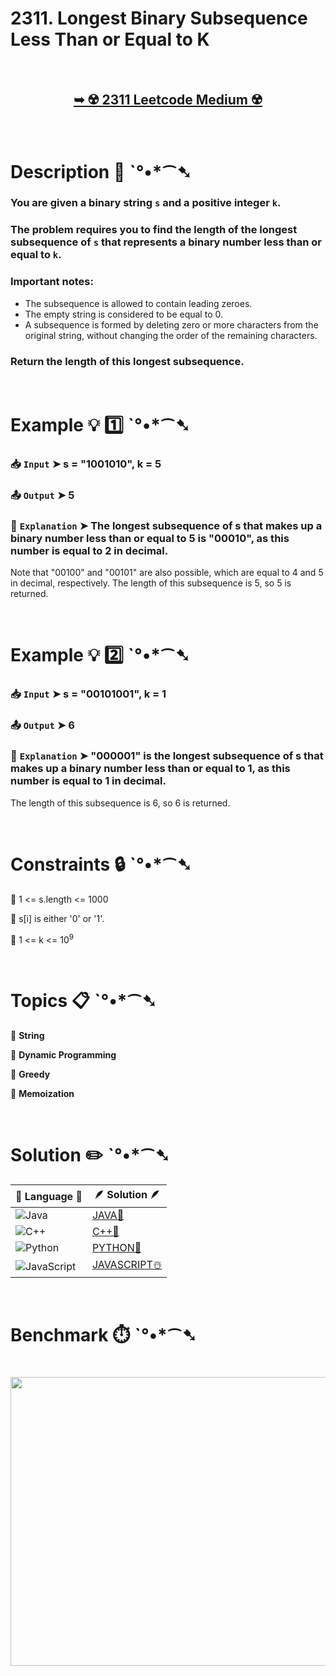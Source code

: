 # 2311. Longest Binary Subsequence Less Than or Equal to K

</br>

<h2 align="center"> 

<a href="https://leetcode.com/problems/longest-binary-subsequence-less-than-or-equal-to-k/description/?envType=daily-question&envId=2025-06-26"><strong>➥ ☢️ 2311 Leetcode Medium ☢️ </strong></a>
</h2>

</br>

# Description 📜 ˋ°•*⁀➷

### You are given a binary string `s` and a positive integer `k`.

### The problem requires you to find the length of the longest subsequence of `s` that represents a binary number less than or equal to `k`.

### Important notes:

- The subsequence is allowed to contain leading zeroes.
- The empty string is considered to be equal to 0.
- A subsequence is formed by deleting zero or more characters from the original string, without changing the order of the remaining characters.

### Return the length of this longest subsequence.

</br>

# Example 💡 1️⃣ ˋ°•*⁀➷

  ### 📥 `Input`  ➤ s = "1001010", k = 5

  ### 📤 `Output`  ➤ 5

  ### 🔦 `Explanation`  ➤ The longest subsequence of s that makes up a binary number less than or equal to 5 is "00010", as this number is equal to 2 in decimal.
Note that "00100" and "00101" are also possible, which are equal to 4 and 5 in decimal, respectively.
The length of this subsequence is 5, so 5 is returned.

</br>

# Example 💡 2️⃣ ˋ°•*⁀➷

  ### 📥 `Input` ➤ s = "00101001", k = 1

  ### 📤 `Output`  ➤ 6

  ### 🔦 `Explanation` ➤ "000001" is the longest subsequence of s that makes up a binary number less than or equal to 1, as this number is equal to 1 in decimal.
The length of this subsequence is 6, so 6 is returned.

</br>

# Constraints 🔒 ˋ°•*⁀➷

🔹 1 <= s.length <= 1000 </br>

🔹 s[i] is either '0' or '1'. </br>

🔹 1 <= k <= 10<sup>9</sup> </br>

</br>

# Topics 📋 ˋ°•*⁀➷

🔸 **String** </br>

🔸 **Dynamic Programming** </br>

🔸 **Greedy** </br>

🔸 **Memoization** </br>

</br>

# Solution ✏️ ˋ°•*⁀➷

| 📒 Language 📒  | 🪶 Solution 🪶 |
| ------------- | ------------- |
|  ![Java](https://img.shields.io/badge/java-%23ED8B00.svg?style=for-the-badge&logo=openjdk&logoColor=white)  | [JAVA🍁](https://github.com/Prakhar-002/LEETCODE/blob/main/%F0%9F%8D%84%20Daily%20Challenge%202025%20%F0%9F%8D%B3/%F0%9F%94%AC%20Examine%20Thoroughly%20%F0%9F%A7%AC/06%20June%20%F0%9F%8F%95%EF%B8%8F/26%20-%2006%20-%202025%20---%202311.%20Longest%20Binary%20Subsequence%20Less%20Than%20or%20Equal%20to%20K%20%E2%98%83%EF%B8%8F%20%F0%9F%8D%81%20%F0%9F%8D%B0%20%F0%9F%8E%B2/%F0%9F%8D%81JAVA%20-%202311.%20Longest%20Binary%20Subsequence%20Less%20Than%20or%20.java) |
|  ![C++](https://img.shields.io/badge/c++-%2300599C.svg?style=for-the-badge&logo=c%2B%2B&logoColor=white)  | [C++🎲](https://github.com/Prakhar-002/LEETCODE/blob/main/%F0%9F%8D%84%20Daily%20Challenge%202025%20%F0%9F%8D%B3/%F0%9F%94%AC%20Examine%20Thoroughly%20%F0%9F%A7%AC/06%20June%20%F0%9F%8F%95%EF%B8%8F/26%20-%2006%20-%202025%20---%202311.%20Longest%20Binary%20Subsequence%20Less%20Than%20or%20Equal%20to%20K%20%E2%98%83%EF%B8%8F%20%F0%9F%8D%81%20%F0%9F%8D%B0%20%F0%9F%8E%B2/%F0%9F%8E%B2CPP%20-%202311.%20Longest%20Binary%20Subsequence%20Less%20Than%20or%20Eq.cpp)  |
|  ![Python](https://img.shields.io/badge/python-3670A0?style=for-the-badge&logo=python&logoColor=ffdd54)    | [PYTHON🍰](https://github.com/Prakhar-002/LEETCODE/blob/main/%F0%9F%8D%84%20Daily%20Challenge%202025%20%F0%9F%8D%B3/%F0%9F%94%AC%20Examine%20Thoroughly%20%F0%9F%A7%AC/06%20June%20%F0%9F%8F%95%EF%B8%8F/26%20-%2006%20-%202025%20---%202311.%20Longest%20Binary%20Subsequence%20Less%20Than%20or%20Equal%20to%20K%20%E2%98%83%EF%B8%8F%20%F0%9F%8D%81%20%F0%9F%8D%B0%20%F0%9F%8E%B2/%F0%9F%8D%B0PYTHON%20-%202311.%20Longest%20Binary%20Subsequence%20Less%20Than%20or%20.py) |
| ![JavaScript](https://img.shields.io/badge/javascript-%23323330.svg?style=for-the-badge&logo=javascript&logoColor=%23F7DF1E)   | [JAVASCRIPT☃️](https://github.com/Prakhar-002/LEETCODE/blob/main/%F0%9F%8D%84%20Daily%20Challenge%202025%20%F0%9F%8D%B3/%F0%9F%94%AC%20Examine%20Thoroughly%20%F0%9F%A7%AC/06%20June%20%F0%9F%8F%95%EF%B8%8F/26%20-%2006%20-%202025%20---%202311.%20Longest%20Binary%20Subsequence%20Less%20Than%20or%20Equal%20to%20K%20%E2%98%83%EF%B8%8F%20%F0%9F%8D%81%20%F0%9F%8D%B0%20%F0%9F%8E%B2/%E2%98%83%EF%B8%8FJAVASCRIPT%20-%202311.%20Longest%20Binary%20Subsequence%20Less%20Than.js) |

</br>

# Benchmark ⏱️ ˋ°•*⁀➷

<h1  align="center" >

<img src ="https://github.com/user-attachments/assets/07e9180c-58bf-4b98-b971-18fb122043c5" width = "700px" height="462px" />

</h1>

